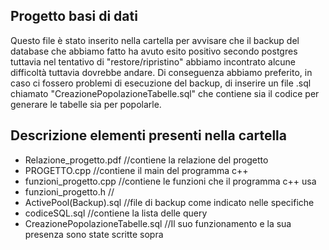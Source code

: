 Progetto basi di dati
--

Questo file è stato inserito nella cartella per avvisare che il backup del database che abbiamo fatto ha avuto esito positivo secondo postgres tuttavia nel tentativo di "restore/ripristino" abbiamo incontrato alcune difficoltà tuttavia dovrebbe andare. Di conseguenza abbiamo preferito, in caso ci fossero problemi di esecuzione del backup, di inserire un file .sql chiamato "CreazionePopolazioneTabelle.sql" che contiene sia il codice per generare le tabelle sia per popolarle.

Descrizione elementi presenti nella cartella
--

- Relazione_progetto.pdf           //contiene la relazione del progetto
- PROGETTO.cpp		                 //contiene il main del programma c++
- funzioni_progetto.cpp	           //contiene le funzioni che il programma c++ usa
- funzioni_progetto.h	             //
- ActivePool(Backup).sql 		       //file di backup come indicato nelle specifiche
- codiceSQL.sql 			             //contiene la lista delle query
- CreazionePopolazioneTabelle.sql  //Il suo funzionamento e la sua presenza sono state scritte sopra
